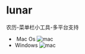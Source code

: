 # lunar
农历-菜单栏小工具-多平台支持
-  Mac Os
![mac](https://github.com/yepolite/lunar/blob/readme/mac_view.jpg?raw=true)
- Windows
![mac](https://github.com/yepolite/lunar/blob/readme/mac_view.png?raw=true)

